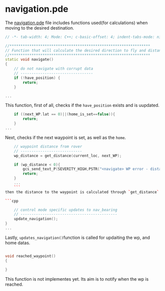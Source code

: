 # navigation.pde

The [navigation.pde](https://github.com/diydrones/ardupilot/blob/master/APMrover2/navigation.pde) file includes functions  used(for calculations) when moving to the desired destination.

```cpp
// -*- tab-width: 4; Mode: C++; c-basic-offset: 4; indent-tabs-mode: nil -*-

//****************************************************************
// Function that will calculate the desired direction to fly and distance
//****************************************************************
static void navigate()
{
	// do not navigate with corrupt data
	// ---------------------------------
	if (!have_position) {
		return;
	}

...
```
This function, first of all, checks if the `have_position` exists and is uupdated.

```cpp
	if ((next_WP.lat == 0)||(home_is_set==false)){
		return;
	}
...
```
Next, checks if the next waypoint is set, as well as the `home`.

```cpp
	// waypoint distance from rover
	// ----------------------------
	wp_distance = get_distance(current_loc, next_WP);

	if (wp_distance < 0){
		gcs_send_text_P(SEVERITY_HIGH,PSTR("<navigate> WP error - distance < 0"));
		return;
	}
	...
	```
then the distance to the waypoint is calculated through `get_distance`.If this distance is under 0, the code gives an error, the rover has passed the wp.

```cpp

	// control mode specific updates to nav_bearing
	// --------------------------------------------
	update_navigation();
}
...
```
Lastly, `updates_navigation()`function is called for updaiting the wp, and home datas.

```cpp

void reached_waypoint()
{

}
```
This function is not implementes yet. Its aim is to notify when the wp is reached.
